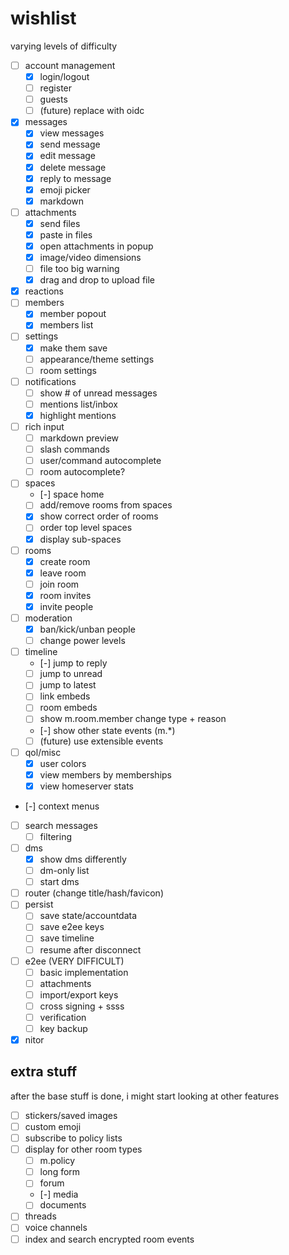 # wishlist

varying levels of difficulty

- [ ] account management
  - [x] login/logout
  - [ ] register
  - [ ] guests
  - [ ] (future) replace with oidc
- [x] messages
  - [x] view messages
  - [x] send message
  - [x] edit message
  - [x] delete message
  - [x] reply to message
  - [x] emoji picker
  - [x] markdown
- [ ] attachments
  - [x] send files
  - [x] paste in files
  - [x] open attachments in popup
  - [x] image/video dimensions
  - [ ] file too big warning
  - [x] drag and drop to upload file
- [x] reactions
- [ ] members
  - [x] member popout
  - [x] members list
- [ ] settings
  - [x] make them save
  - [ ] appearance/theme settings
  - [ ] room settings
- [ ] notifications
  - [ ] show # of unread messages
  - [ ] mentions list/inbox
  - [x] highlight mentions
- [ ] rich input
  - [ ] markdown preview
  - [ ] slash commands
  - [ ] user/command autocomplete
  - [ ] room autocomplete?
- [ ] spaces
  - [-] space home
  - [ ] add/remove rooms from spaces
  - [x] show correct order of rooms
  - [ ] order top level spaces
  - [x] display sub-spaces
- [ ] rooms
  - [x] create room
  - [x] leave room
  - [ ] join room
  - [x] room invites
  - [x] invite people
- [ ] moderation
  - [x] ban/kick/unban people
  - [ ] change power levels
- [ ] timeline
  - [-] jump to reply
  - [ ] jump to unread
  - [ ] jump to latest
  - [ ] link embeds
  - [ ] room embeds
  - [ ] show m.room.member change type + reason
  - [-] show other state events (m.*)
  - [ ] (future) use extensible events
- [ ] qol/misc
  - [x] user colors
  - [x] view members by memberships
  - [x] view homeserver stats
- [-] context menus
- [ ] search messages
  - [ ] filtering
- [ ] dms
  - [x] show dms differently
  - [ ] dm-only list
  - [ ] start dms
- [ ] router (change title/hash/favicon)
- [ ] persist
  - [ ] save state/accountdata
  - [ ] save e2ee keys
  - [ ] save timeline
  - [ ] resume after disconnect
- [ ] e2ee (VERY DIFFICULT)
  - [ ] basic implementation
  - [ ] attachments
  - [ ] import/export keys
  - [ ] cross signing + ssss
  - [ ] verification
  - [ ] key backup
- [x] nitor

## extra stuff

after the base stuff is done, i might start looking at other features

- [ ] stickers/saved images
- [ ] custom emoji
- [ ] subscribe to policy lists
- [ ] display for other room types
  - [ ] m.policy
  - [ ] long form
  - [ ] forum
  - [-] media
  - [ ] documents  
- [ ] threads
- [ ] voice channels
- [ ] index and search encrypted room events
